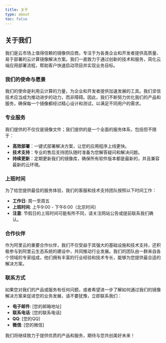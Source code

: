 ```yaml
---
title: 关于
type: about
toc: false
---
```



## 关于我们

我们是云市场上值得信赖的镜像供应商，专注于为各类企业和开发者提供高质量、易于部署的云计算镜像解决方案。我们一直致力于通过创新的技术和服务，简化云端应用部署流程，帮助客户快速启动项目并实现业务目标。

### 我们的使命与愿景
我们的使命是利用云计算的力量，为企业和开发者提供加速发展的工具。我们坚信技术应当成为推动进步的动力，而非障碍。因此，我们不断努力优化我们的产品和服务，确保每一个镜像都经过精心设计和测试，以满足不同用户的需求。

### 专业服务
我们提供的不仅仅是镜像文件；我们提供的是一个全面的服务体系，包括但不限于：
- **高效部署**：一键式部署解决方案，让您的应用程序上线更快。
- **技术支持**：专业的售后支持团队随时准备为您解答疑问和解决问题。
- **持续更新**：定期更新我们的镜像库，确保所有软件版本都是最新的，并且兼容最新的云环境。

#### 

### 上班时间
为了给您提供最佳的服务体验，我们的客服和技术支持团队按照以下时间工作：

- **工作日**: 周一至周五
- **上班时间**: 上午9:00 - 下午6:00（北京时间）
- **注意**: 节假日的上班时间可能有所不同，请关注网站公告或提前联系我们确认。


### 合作伙伴
作为阿里云的重要合作伙伴，我们不仅受益于其强大的基础设施和技术支持，还积极参与到阿里云生态系统的建设中，共同推动行业发展。我们的团队由一群来自各个领域的专家组成，他们拥有丰富的行业经验和技术专长，能够为您提供最合适的解决方案。

### 联系方式
如果您对我们的产品或服务有任何问题，或者希望进一步了解如何通过我们的镜像解决方案来促进您的业务发展，请不要犹豫，立即联系我们：
- **电子邮件**: [您的邮箱地址]
- **联系电话**: [您的联系电话]
- **QQ**: [您的QQ]
- **微信**: [您的微信]
  

我们将继续致力于提供优质的产品和服务，期待与您共创美好未来！